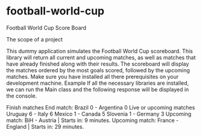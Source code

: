 # football-world-cup
Football World Cup Score Board

The scope of a project

This dummy application simulates the Football World Cup scoreboard. This library will return all current and upcoming matches, as well as matches that have already finished along with their results. 
The scoreboard will display the matches ordered by the most goals scored, followed by the upcoming matches.
Make sure you have installed all there prerequisites on your development machine.
Example
If all the necessary libraries are installed, we can run the Main class and the following response will be displayed in the console.

Finish matches
End match: Brazil 0 - Argentina 0
Live or upcoming matches
Uruguay 6 - Italy 6
Mexico 1 - Canada 5
Slovenia 1 - Germany 3
Upcoming match: BiH - Austria | Starts in: 9 minutes.
Upcoming match: France - England | Starts in: 29 minutes.
